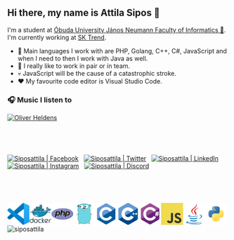 ## Hi there, my name is Attila Sipos 👋
I'm a student at [Óbuda University János Neumann Faculty of Informatics 🎒](https://uni-obuda.hu/).
I'm currently working at [SK Trend](https://sktrend.hu/).

- 🔭 Main languages I work with are PHP, Golang, C++, C#, JavaScript and when I need to then I work with Java as well.
- 👯 I really like to work in pair or in team.
- 💀 JavaScript will be the cause of a catastrophic stroke.
- ❤️ My favourite code editor is Visual Studio Code.

### 🎧 Music I listen to
[<img src="https://oliverheldens.com/wp-content/uploads/2018/06/OH_CHIMP_MUSIC.gif" alt="Oliver Heldens" width="350" />](https://oliverheldens.com/)

<br />

&nbsp;

[<img alt="Siposattila | Facebook" width="50px" src="https://raw.githubusercontent.com/rahuldkjain/github-profile-readme-generator/master/src/images/icons/Social/facebook.svg" />][facebook]&nbsp;&nbsp;&nbsp;[<img alt="Siposattila | Twitter" width="50px" src="https://raw.githubusercontent.com/rahuldkjain/github-profile-readme-generator/master/src/images/icons/Social/twitter.svg" />][twitter]&nbsp;&nbsp;&nbsp;[<img  alt="Siposattila | LinkedIn" width="50px" src="https://raw.githubusercontent.com/rahuldkjain/github-profile-readme-generator/master/src/images/icons/Social/linked-in-alt.svg" />][linkedin]&nbsp;&nbsp;&nbsp;[<img alt="Siposattila | Instagram" width="50px" src="https://raw.githubusercontent.com/rahuldkjain/github-profile-readme-generator/master/src/images/icons/Social/instagram.svg" />][instagram]&nbsp;&nbsp;&nbsp;[<img  alt="Siposattila | Discord" width="56px" src="https://raw.githubusercontent.com/rahuldkjain/github-profile-readme-generator/master/src/images/icons/Social/discord.svg" />][discord]

<br />

&nbsp;

<img align="left" alt="Visual Studio Code" width="50px" src="https://raw.githubusercontent.com/github/explore/80688e429a7d4ef2fca1e82350fe8e3517d3494d/topics/visual-studio-code/visual-studio-code.png" />
<img align="left" alt="Docker" width="50px" src="https://raw.githubusercontent.com/devicons/devicon/master/icons/docker/docker-original-wordmark.svg" />
<img align="left" alt="PHP" width="50px" src="https://raw.githubusercontent.com/github/explore/80688e429a7d4ef2fca1e82350fe8e3517d3494d/topics/php/php.png" />
<img align="left" alt="Go" width="50px" src="https://raw.githubusercontent.com/devicons/devicon/master/icons/go/go-original.svg" />
<img align="left" alt="C" width="50px" src="https://raw.githubusercontent.com/devicons/devicon/master/icons/c/c-original.svg" />
<img align="left" alt="C++" width="50px" src="https://raw.githubusercontent.com/devicons/devicon/master/icons/cplusplus/cplusplus-original.svg" />
<img align="left" alt="C#" width="50px" src="https://raw.githubusercontent.com/devicons/devicon/master/icons/csharp/csharp-original.svg" />
<img align="left" alt="JavaScript" width="50px" src="https://raw.githubusercontent.com/github/explore/80688e429a7d4ef2fca1e82350fe8e3517d3494d/topics/javascript/javascript.png" />
<img align="left" alt="Java" width="50px" src="https://raw.githubusercontent.com/devicons/devicon/master/icons/java/java-original.svg" />
<img align="left" alt="Python" width="50px" src="https://raw.githubusercontent.com/github/explore/80688e429a7d4ef2fca1e82350fe8e3517d3494d/topics/python/python.png" />

<br />
<br />
<br />

<img align="left" src="https://github-readme-stats.vercel.app/api?username=siposattila&show_icons=true&theme=dark&hide_border=true&locale=en" alt="siposattila" />

[facebook]: https://www.facebook.com/attila.sipos.568
[twitter]: https://twitter.com/Hunvagy
[instagram]: https://www.instagram.com/siposattila1
[linkedin]: https://www.linkedin.com/in/attila-sipos-232142162
[discord]: https://discordapp.com/users/389154876036218880
